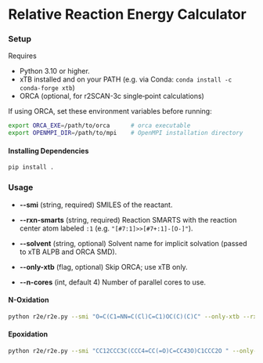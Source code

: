 # Relative Reaction Energy Calculator

### Setup
Requires
* Python 3.10 or higher.
* xTB installed and on your PATH (e.g. via Conda: `conda install -c conda-forge xtb`)
* ORCA (optional, for r2SCAN-3c single‐point calculations)

If using ORCA, set these environment variables before running:

```bash
export ORCA_EXE=/path/to/orca      # orca executable
export OPENMPI_DIR=/path/to/mpi    # OpenMPI installation directory
```

#### Installing Dependencies

```bash
pip install .
```

### Usage

* **--smi** (string, required)
  SMILES of the reactant.

* **--rxn-smarts** (string, required)
  Reaction SMARTS with the reaction center atom labeled `:1` (e.g. `"[#7:1]>>[#7+:1]-[O-]"`).

* **--solvent** (string, optional)
  Solvent name for implicit solvation (passed to xTB ALPB and ORCA SMD).

* **--only-xtb** (flag, optional)
  Skip ORCA; use xTB only.

* **--n-cores** (int, default 4)
  Number of parallel cores to use.



#### N-Oxidation


```bash
python r2e/r2e.py --smi "O=C(C1=NN=C(Cl)C=C1)OC(C)(C)C" --only-xtb --rxn-smarts "[#7:1]>>[#7+:1]-[O-]" --solvent "dcm"
```

#### Epoxidation

```bash
python r2e/r2e.py --smi "CC12CCC3C(CCC4=CC(=O)C=CC43O)C1CCC2O " --only-xtb --rxn-smarts '[C:1]([*:10])([*:11])=,:[C:2]([*:12])([*:13])>>[*;!a:1]1([*:10])([*:11])[*;!a:2]([*:12])([*:13])[#8]1' --solvent "water"
```
